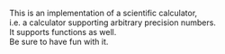 This is an implementation of a scientific calculator,  
i.e. a calculator supporting arbitrary precision numbers.  
It supports functions as well.  
Be sure to have fun with it.  
